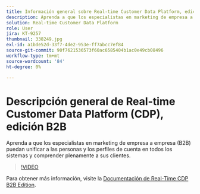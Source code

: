 ```yaml
---
title: Información general sobre Real-time Customer Data Platform, edición B2B
description: Aprenda a que los especialistas en marketing de empresa a empresa (B2B) puedan unificar a las personas y los perfiles de cuenta en todos los sistemas y comprender plenamente a sus clientes.
solution: Real-time Customer Data Platform
role: User
jira: KT-9257
thumbnail: 338249.jpg
exl-id: a1bde52d-33f7-4de2-953e-ff7abcc7ef84
source-git-commit: 90f7621536573f60ac6585404b1ac0e49cb08496
workflow-type: tm+mt
source-wordcount: '84'
ht-degree: 0%

---
```


# Descripción general de Real-time Customer Data Platform (CDP), edición B2B

Aprenda a que los especialistas en marketing de empresa a empresa (B2B) puedan unificar a las personas y los perfiles de cuenta en todos los sistemas y comprender plenamente a sus clientes.

>[!VIDEO](https://video.tv.adobe.com/v/338249?quality=12&learn=on)

Para obtener más información, visite la [Documentación de Real-Time CDP B2B Edition](https://experienceleague.adobe.com/docs/experience-platform/rtcdp/b2b-overview.html).
